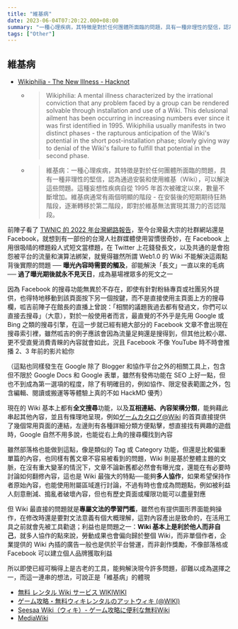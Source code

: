 ```yaml
---
title: "維基病"
date: 2023-06-04T07:20:22.000+08:00
summary: "一種心理疾病，其特徵是對於任何團體所面臨的問題，具有一種非理性的堅信，認為通過安裝和使用維基（Wiki），可以解決這些問題。這種妄想性疾病自從 1995 年首次被確定以來，數量不斷增加。維基病通常有兩個明顯的階段 - 在安裝後的短期期待狂熱階段，逐漸轉移於第二階段，即對於維基無法實現其潛力的否認階段。"
tags: ["Other"]
---
```


## __維基病__

- [Wikiphilia - The New Illness - Hacknot](https://web.archive.org/web/20050308113325/http://www.hacknot.info/hacknot/action/showEntry?eid=71)
  - > Wikiphilia: A mental illness characterized by the irrational conviction that any problem faced by a group can be rendered solvable through installation and use of a Wiki. This delusional ailment has been occurring in increasing numbers ever since it was first identified in 1995. Wikiphilia usually manifests in two distinct phases - the rapturous anticipation of the Wiki's potential in the short post-installation phase; slowly giving way to denial of the Wiki's failure to fulfill that potential in the second phase.
  - > 維基病：一種心理疾病，其特徵是對於任何團體所面臨的問題，具有一種非理性的堅信，認為通過安裝和使用維基（Wiki），可以解決這些問題。這種妄想性疾病自從 1995 年首次被確定以來，數量不斷增加。維基病通常有兩個明顯的階段 - 在安裝後的短期期待狂熱階段，逐漸轉移於第二階段，即對於維基無法實現其潛力的否認階段。

前陣子看了 [TWNIC 的 2022 年台灣網路報告](https://report.twnic.tw/2022/TrendAnalysis_globalCompetitiveness.html)，至今台灣最大宗的社群網站還是 Facebook，就想到有一部份的台灣人社群媒體使用習慣很奇妙，在 Facebook 上用很吸晴的標題殺人式短文當標題，在 Twitter 上花錢發長文，以及共通的是會抱怨被平台的流量和演算法綁架，就覺得雖然所謂 Web1.0 的 Wiki 不能解決這兩點背後實際的問題 ── **曝光內容時需要的觸及**，卻能解決「長文」一直以來的毛病 ── **過了曝光期後就永不見天日**，成為墓場裡眾多的死文之一

因為 Facebook 的搜尋功能無異於不存在，即使有針對粉絲專頁或社團另外提供，也得特地移動到該頁面按下另一個按鍵，而不是直接使用主頁面上方的搜尋欄，呱吉前陣子在館長的直播上曾說：「相關的議題我過去都有發過文，你們可以直接去搜尋」（大意），對於一般使用者而言，最直覺的不外乎是先用 Google 或 Bing 之類的搜尋引擎，在這一步就已經有絕大部分的 Facebook 文章不會出現在搜尋索引裡，雖然呱吉的例子應該會因為流量足夠還是搜得到，但其他比較小眾、更不受直覺消費青睞的內容就會如此，況且 Facebook 不像 YouTube 時不時會推播 2、3 年前的影片給你

（這點也同樣發生在 Google 除了 Blogger 和協作平台之外的相關工具上，包含但不限於 Google Docs 和 Google 表單，雖然有發佈功能在 SEO 上好一點，但也不到成為第一選項的程度，除了有明確目的，例如協作、限定發表範圍之外，包含編輯、閱讀或搬運等等體驗上真的不如 HackMD 優秀）

現在的 Wiki 基本上都有**全文搜尋**功能，以及**互相連結、內容架構分類**，能夠藉此串起其他內容，並且有條理地呈現，例如[ゲームカタログ@Wiki](https://w.atwiki.jp/gcmatome/) 的首頁直接提供了幾個常用頁面的連結，左邊則有各種詳細分類方便點擊，想直接找有興趣的遊戲時，Google 自然不用多說，也能從右上角的搜尋欄找到內容

雖然部落格也能做到這點，像是類似的 Tag 或 Category 功能，但還是比較偏重單篇的內容，也同樣有舊文章不容易被看到的問題，Wiki 則是基於整體主題的文脈，在沒有重大變革的情況下，文章不論新舊都必然會有曝光度，還能在有必要時討論如何翻修內容，這也是 Wiki 最強大的特點──能夠**多人協作**，如果希望保持作者原始內容，也能使用附屬區域進行討論，不過有時也會成為問題點，例如被利益人刻意刪減、搗亂者破壞內容，但也有歷史頁面或權限功能可以盡量對應

但 Wiki 最直接的問題就是**專屬文法的學習門檻**，雖然也有提供圖形界面能夠操作，在修改時還是要對文法意義有個大概理解，這對內容產出是致命的，在活用工具之前就會先被工具勸退；利益也是問題之一：**Wiki 基本上是利於他人而非自己**，就多人協作的點來說，勞動成果也會偏向歸於整個 Wiki，而非單個作者，企業提供的 Wiki 內插的廣告一般也是供於平台營運，而非創作獎勵，不像部落格或 Facebook 可以建立個人品牌獲取利益

所以即使已經可稱得上是古老的工具，能夠解決現今許多問題，卻難以成為選擇之一，而這一連串的想法，可說正是「維基病」的體現

- [無料 レンタル Wiki サービス WIKIWIKI](https://wikiwiki.jp/)
- [ゲーム攻略・無料ウィキレンタルのアットウィキ (@WIKI)](https://atwiki.jp/)
- [Seesaa Wiki（ウィキ）- ゲーム攻略に便利な無料Wiki](https://wiki.seesaa.jp/)
- [MediaWiki](https://www.mediawiki.org/wiki/MediaWiki)
